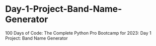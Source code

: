 # Day-1-Project-Band-Name-Generator
100 Days of Code: The Complete Python Pro Bootcamp for 2023: Day 1 Project: Band Name Generator

